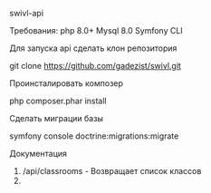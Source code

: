 swivl-api

Требования:
php 8.0+
Mysql 8.0
Symfony CLI

Для запуска api сделать клон репозитория

git clone https://github.com/gadezist/swivl.git

Проинсталировать композер

php composer.phar install

Сделать миграции базы

symfony console doctrine:migrations:migrate


Документация

1. /api/classrooms - Возвращает список классов
2. 
